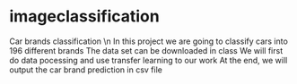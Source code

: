 # imageclassification
Car brands classification \n
In this project we are going to classify cars into 196 different brands
The data set can be downloaded in class
We will first do data pocessing and use transfer learning to our work
At the end, we will output the car brand prediction in csv file
